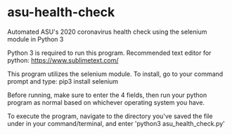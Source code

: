 # asu-health-check
Automated ASU's 2020 coronavirus health check using the selenium module in Python 3

Python 3 is required to run this program. Recommended text editor for python: https://www.sublimetext.com/

This program utilizes the selenium module. To install, go to your command prompt and type: pip3 install selenium

Before running, make sure to enter the 4 fields, then run your python program as normal based on whichever operating system you have.

To execute the program, navigate to the directory you've saved the file under in your command/terminal, and enter 'python3 asu_health_check.py'
